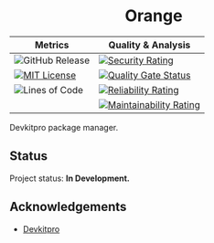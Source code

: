 

<center>

# Orange
| Metrics | Quality & Analysis |
|--------|---------------------|
| ![GitHub Release](https://img.shields.io/github/v/release/orange-3ds/orange) | [![Security Rating](https://sonarcloud.io/api/project_badges/measure?project=orange-3ds_orange&metric=security_rating)](https://sonarcloud.io/summary/new_code?id=zacharyj12_raven) |
| [![MIT License](https://img.shields.io/badge/License-MIT-green.svg)](https://choosealicense.com/licenses/mit/) | [![Quality Gate Status](https://sonarcloud.io/api/project_badges/measure?project=orange-3ds_orange&metric=alert_status)](https://sonarcloud.io/summary/new_code?id=zacharyj12_raven) |
| ![Lines of Code](https://sonarcloud.io/api/project_badges/measure?project=orange-3ds_orange&metric=ncloc) | [![Reliability Rating](https://sonarcloud.io/api/project_badges/measure?project=orange-3ds_orange&metric=reliability_rating)](https://sonarcloud.io/summary/new_code?id=zacharyj12_raven) |
|  | [![Maintainability Rating](https://sonarcloud.io/api/project_badges/measure?project=orange-3ds_orange&metric=sqale_rating)](https://sonarcloud.io/summary/new_code?id=zacharyj12_raven) |

</center>

Devkitpro package manager.




## Status

Project status: **In Development.**
## Acknowledgements

 - [Devkitpro](https://github.com/devkitpro)

